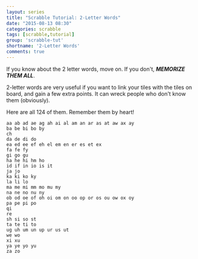 ```yaml
---
layout: series
title: "Scrabble Tutorial: 2-Letter Words"
date: "2015-08-13 08:30"
categories: scrabble
tags: [scrabble,tutorial]
group: 'scrabble-tut'
shortname: '2-Letter Words'
comments: true
---
```


If you know about the 2 letter words, move on. If you don't, ___MEMORIZE THEM
ALL___.

2-letter words are very useful if you want to link your tiles with the tiles on
board, and gain a few extra points. It can wreck people who don't know them
(obviously).

Here are all 124 of them. Remember them by heart!

~~~
aa ab ad ae ag ah ai al am an ar as at aw ax ay
ba be bi bo by
ch
da de di do
ea ed ee ef eh el em en er es et ex
fa fe fy
gi go gu
ha he hi hm ho
id if in io is it
ja jo
ka ki ko ky
la li lo
ma me mi mm mo mu my
na ne no nu ny
ob od oe of oh oi om on oo op or os ou ow ox oy
pa pe pi po
qi
re
sh si so st
ta te ti to
ug uh um un up ur us ut
we wo
xi xu
ya ye yo yu
za zo
~~~
